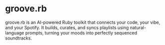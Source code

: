 # groove.rb
groove.rb is an AI-powered Ruby toolkit that connects your code, your vibe, and your Spotify. It builds, curates, and syncs playlists using natural-language prompts, turning your moods into perfectly sequenced soundtracks.
